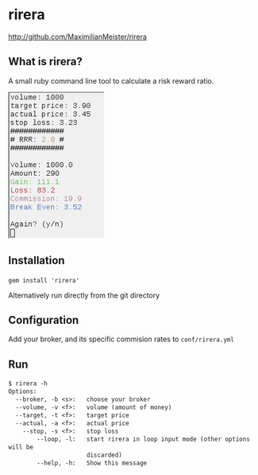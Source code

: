 # rirera

http://github.com/MaximilianMeister/rirera

## What is rirera?

A small ruby command line tool to calculate a risk reward ratio.

![screenshot](https://raw.githubusercontent.com/MaximilianMeister/dirtyhelpers/master/img/rirera.png)

## Installation

`gem install 'rirera'`

Alternatively run directly from the git directory

## Configuration

Add your broker, and its specific commision rates to `conf/rirera.yml`

## Run

```
$ rirera -h
Options:
  --broker, -b <s>:   choose your broker
  --volume, -v <f>:   volume (amount of money)
  --target, -t <f>:   target price
  --actual, -a <f>:   actual price
    --stop, -s <f>:   stop loss
        --loop, -l:   start rirera in loop input mode (other options will be
                      discarded)
        --help, -h:   Show this message
```
